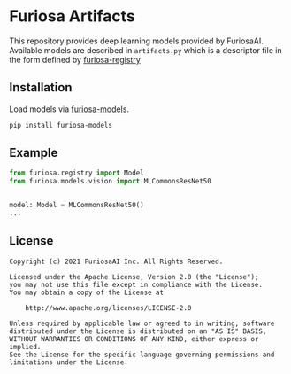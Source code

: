 Furiosa Artifacts
=================

This repository provides deep learning models provided by FuriosaAI. Available models are described in `artifacts.py` which is a descriptor file in the form defined by [furiosa-registry](https://github.com/furiosa-ai/furiosa-sdk/tree/main/python/furiosa-registry/)

## Installation

Load models via [furiosa-models](https://github.com/furiosa-ai/furiosa-sdk/tree/main/python/furiosa-models).

```sh
pip install furiosa-models
```

## Example

```python
from furiosa.registry import Model
from furiosa.models.vision import MLCommonsResNet50


model: Model = MLCommonsResNet50()
...
```

## License

```
Copyright (c) 2021 FuriosaAI Inc. All Rights Reserved.

Licensed under the Apache License, Version 2.0 (the "License");
you may not use this file except in compliance with the License.
You may obtain a copy of the License at

    http://www.apache.org/licenses/LICENSE-2.0

Unless required by applicable law or agreed to in writing, software
distributed under the License is distributed on an "AS IS" BASIS,
WITHOUT WARRANTIES OR CONDITIONS OF ANY KIND, either express or implied.
See the License for the specific language governing permissions and
limitations under the License.
```
